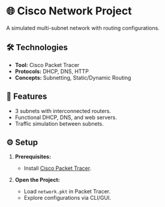 # 🌐 Cisco Network Project

A simulated multi-subnet network with routing configurations.

## 🛠️ Technologies

- **Tool:** Cisco Packet Tracer
- **Protocols:** DHCP, DNS, HTTP
- **Concepts:** Subnetting, Static/Dynamic Routing

## 🚀 Features

- 3 subnets with interconnected routers.
- Functional DHCP, DNS, and web servers.
- Traffic simulation between subnets.

## ⚙️ Setup

1. **Prerequisites:**

   - Install [Cisco Packet Tracer](https://www.netacad.com/courses/packet-tracer).

2. **Open the Project:**
   - Load `network.pkt` in Packet Tracer.
   - Explore configurations via CLI/GUI.
